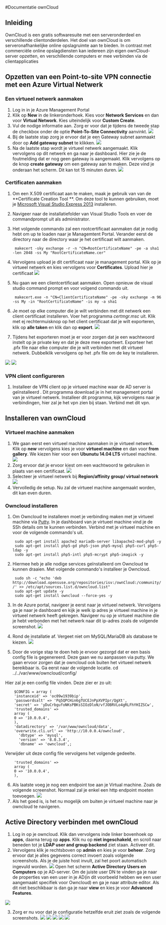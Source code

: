 #Documentatie ownCloud


## Inleiding ##
OwnCloud is een gratis softwaresuite met een serveronderdeel en verschillende clientonderdelen. Het doel van ownCloud is om serveronafhankelijke online opslagruimte aan te bieden. In contrast met commerciële online opslagdiensten kan iedereen zijn eigen ownCloud-server opzetten, en verschillende computers er mee verbinden via de clientapplicaties

## Opzetten van een Point-to-site VPN connectie met een Azure Virtual Netwerk
### Een virtueel netwerk aanmaken ###
1. Log in in je Azure Management Portal
2. Klik op **New** in de linkeronderhoek. Kies voor **Network Services** en dan voor **Virtual Network**. Kies uiteindelijk voor **Custom Create**.
3. Vul de nodige informatie aan. Zorg er voor dat je tijdens de tweede stap de checkbox onder de optie **Point-To-Site Connectivity** aanvinkt.
![](http://puu.sh/hMZ6t/02b3a4a4c1.png)
4. Bij de laatste stap zorg je ervoor dat je een Gateway subnet aanmaakt door op **Add gateway subnet** te klikken.
![](http://puu.sh/hMZDn/814273a2d4.png)
5. Na de laatste stap wordt je virtueel netwerk aangemaakt. Klik vervolgens op dit netwerk en ga naar je dashboard. Hier zie je de foutmelding dat er nog geen gateway is aangemaakt. Klik vervolgens op de knop **create gateway** om een gateway aan te maken. Deze vind je onderaan het scherm. Dit kan tot 15 minuten duren. 
![](http://puu.sh/hN00l/a979756a3b.png)

### Certificaten aanmaken ###
1. Om een X.509 certificaat aan te maken, maak je gebruik van van de **Certificate Creation Tool **. Om deze tool te kunnen gebruiken, moet  je [ Microsoft Visual Studio Express 2013](https://www.visualstudio.com/products/visual-studio-express-vs.aspx ) installeren.
2. Navigeer naar de installatiefolder van Visual Studio Tools en voer de commandprompt uit als administrator.
3. Het volgende commando zal een rootcertificaat aanmaken dat je nodig hebt om up te loaden naar je Managemtent Portal. Verander eerst de directory naar de directory waar je het certificaat wilt aanmaken.

		makecert -sky exchange -r -n "CN=RootCertificateName" -pe -a sha1 -len 2048 -ss My "RootCertificateName.cer"

4. Vervolgens upload je dit certificaat naar je management portal. Klik op je virtueel netwerk en kies vervolgens voor **Certificates**. Upload hier je certificaat
![](http://puu.sh/hN1os/d0cfcb8924.png)
5. Nu gaan we een clientcertificaat aanmaken. Open opnieuw de visual studio command prompt en voor volgend commando uit.

		makecert.exe -n "CN=ClientCertificateName" -pe -sky exchange -m 96 -ss My -in "RootCertificateName" -is my -a sha1
6. Je moet op elke computer die je wilt verbinden met dit netwerk een client certificaat installeren. Voer het programma *certmgr.msc* uit. Klik met ej rechtermuisknop op het client certificaat dat je wilt exporteren, klik op **alle taken** en klik dan op **export**.
![](http://puu.sh/hPeFI/6192537e64.png)
7. Tijdens het exporteren moet je er voor zorgen dat je een wachtwoord instelt op je private key en dat je deze mee exporteert. Exporteer het .pfx file naar elke computer die je wilt verbinden met dit virtueel netwerk. Dubbelklik vervolgens op het .pfx file om de key te installeren.

![](http://puu.sh/hPeTo/1677d99270.png)
![](http://puu.sh/hPeVu/5c0abc74e7.png)

### VPN client configureren ###

1. Installeer de VPN client op je virtueel machine waar de AD server is geïnstalleerd . Dit programma download je in het management portal van je virtueel netwerk. Installeer dit programma, kijk vervolgens naar je verbindingen, hier zal je het vpn zien bij staan. Verbind met dit vpn.

## Installeren van ownCloud ##

### Virtueel machine aanmaken ###

1. We gaan eerst een virtueel machine aanmaken in je virtueel netwerk. Klik op **new** vervolgens kies je voor **virtueel machine** en dan voor **from gallery**. We kiezen hier voor een **Ubunutu 14.04 LTS** virtueel machine.
![](http://puu.sh/hSO3L/676b5e827a.png)
2. Zorg ervoor dat je ervoor kiest om een wachtwoord te gebruiken in plaats van een certificaat.
![](http://puu.sh/hSO7e/403239074e.png)
3. Selecteer je virtueel netwerk bij **Region/affinity group/ virtual network**
![](http://puu.sh/hSOaw/5528653300.png)
4. Vervolledig de setup. Nu zal de virtueel machine aangemaakt worden, dit kan even duren.

### Owncloud installeren ###

1. Om Owncloud te installeren moet je verbinding maken met je virtueel machine via [Putty](http://www.putty.org/). In je dashboard van je virtueel machine vind je de SSh details om te kunnen verbinden. Verbind met je virtueel machine en voor de volgende commando's uit.

		sudo apt-get install apache2 mariadb-server libapache2-mod-php5 -y
		sudo apt-get install php5-gd php5-json php5-mysql php5-curl php5-ldap -y
		sudo apt-get install php5-intl php5-mcrypt php5-imagick -y
2. Hiermee heb je alle nodige services geïnstalleerd om Owncloud te kunnen draaien. Met volgende commando's installeer je Owncloud.

		sudo sh -c "echo 'deb http://download.opensuse.org/repositories/isv:/ownCloud:/community/xUbuntu_14.04/ /' >> /etc/apt/sources.list.d/owncloud.list"
		sudo apt-get update -y 
		sudo apt-get install owncloud --force-yes -y
3. In de Azure portal, navigeer je eerst naar je virtueel netwerk. Vervolgens ga je naar je dashboard en kijk je welk ip adres je virtueel machine in je virtueel netwerk heeft gekregen. Navigeer nu op je virtueel machine die je hebt verbonden met het netwerk naar dit ip-adres zoals de volgende screenshot.
![](http://puu.sh/hSRRl/844708ed3c.png)	
4. Rond de installatie af. Vergeet niet om MySQL/MariaDB als database te kiezen.
![](http://puu.sh/hSRZ2/a8cde87aa8.png)
5. Door de vorige stap te doen heb je ervoor gezorgd dat er een basis config file is gegenereerd. Deze gaan we nu aanpassen via putty. We gaan ervoor zorgen dat je owncloud ook buiten het virtueel netwerk bereikbaar is. Ga eerst naar de volgende locatie.
		cd ../../var/www/owncloud/config/

Hier zal je een config file vinden. Deze zier er zo uit:


		$CONFIG = array (
		'instanceid' => 'oc09w1939bip',
		'passwordsalt' => 'Pq5QPCHin6gTUCEJnPpXVPIpr/QgXt',
		'secret' => 'yDuCrbgufoNKsPBKsSIOzDloN/vfJOBRVLo4gRLFhYHIZSCw',
		'trusted_domains' =>
		array (
		0 => '10.0.0.4',
		),
		'datadirectory' => '/var/www/owncloud/data',
		'overwrite.cli.url' => 'http://10.0.0.4/owncloud',
		  'dbtype' => 'mysql',
		  'version' => '8.0.3.4',
		  'dbname' => 'owncloud',;

Verwijder uit deze config file vervolgens het volgende gedeelte.

		'trusted_domains' =>
		array (
		0 => '10.0.0.4',
		),
6. Als laatste voeg je nog een endpoint toe aan je Virtual machine. Zoals de volgende screenshot. Normaal zal je enkel een http endpoint moeten toevoegen.
![](http://puu.sh/hSYbI/f45391d780.png)
7. Als het goed is, is het nu mogelijk om buiten je virtueel machine naar je owncloud te navigeren.

## Active Directory verbinden met ownCloud ##

1. Log in op je owncloud. Klik dan vervolgens inde linker bovenhoek op **apps**, daarna terug op **apps**. Klik nu op **niet ingeschakeld**, en scroll naar beneden tot je **LDAP user and group backend**  ziet staan. Activeer dit.
2. Vervolgens klik je rechtsboven op **admin** en kies je voor **beheer**. Zorg ervoor dat je alles gegevens correct invoert zoals volgende screenshots. Als je de juiste host invult, zal het poort automatisch ingevuld worden.
![](http://puu.sh/hSZQT/deab1e816b.png)
Open het scherm **Active Directory Users en Computers** op je AD-server. Om de juiste user DN te vinden ga je naar de properties van een user in je AD(in dit voorbeeld hebben we een user aangemaakt specifiek voor Owncloud) en ga je naar attribute editor. Als dit niet beschikbaar is dan ga je naar **view** en kies je voor **Advanced Features**.

![](http://puu.sh/hT01l/806670136e.png)

3. Zorg er nu voor dat je configuratie hetzelfde eruit ziet zoals de volgende screenshots.
![](http://puu.sh/hT0KG/429dddafca.png)
![](http://puu.sh/hT0LU/28f846079c.png)
![](http://puu.sh/hT0ND/570c6e4e6e.png)
![](http://puu.sh/hT0Pw/a24f1dfb19.png)
![](http://puu.sh/hT0QY/41ddb01588.png)


